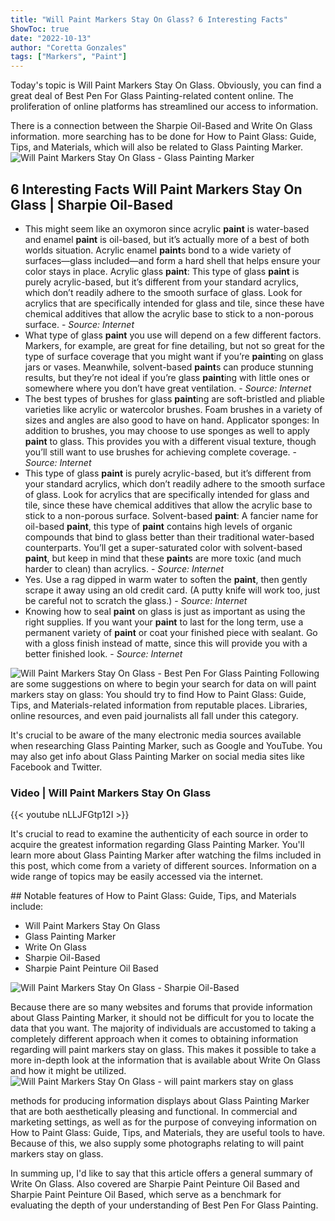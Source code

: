 ```yaml
---
title: "Will Paint Markers Stay On Glass? 6 Interesting Facts"
ShowToc: true 
date: "2022-10-13"
author: "Coretta Gonzales" 
tags: ["Markers", "Paint"]
---
```


Today's topic is Will Paint Markers Stay On Glass. Obviously, you can find a great deal of Best Pen For Glass Painting-related content online. The proliferation of online platforms has streamlined our access to information.

There is a connection between the Sharpie Oil-Based and Write On Glass information. more searching has to be done for How to Paint Glass: Guide, Tips, and Materials, which will also be related to Glass Painting Marker.
<img loading="lazy" src="http://www.homedesigninspired.com/wp-content/uploads/2017/08/farmhouse-kitchen-style-hdi-6.jpg" onerror="this.onerror=null;this.src='https://blogger.googleusercontent.com/img/a/AVvXsEhe7F7TRXHtjiKvHb5vS7DmnxvpHiDyoYyYvm1nHB3Qp2_w3BnM6A2eq4v7FYxCC9bfZt3a9vIMtAYEKUiaDQbHMg-ViyGmRIj39MLp0bGFfgfYw1Dc9q_H-T0wiTm3l0Uq42dETrN9eC8aGJ9_IORZsxST1AcLR7np1koOfcc7tnHa4S8Mwz_xD9d0=s16000';" alt="Will Paint Markers Stay On Glass - Glass Painting Marker" >

## 6 Interesting Facts Will Paint Markers Stay On Glass | Sharpie Oil-Based
-   This might seem like an oxymoron since acrylic **paint** is water-based and enamel **paint** is oil-based, but it’s actually more of a best of both worlds situation. Acrylic enamel **paint**s bond to a wide variety of surfaces—glass included—and form a hard shell that helps ensure your color stays in place. Acrylic glass **paint**: This type of glass **paint** is purely acrylic-based, but it’s different from your standard acrylics, which don’t readily adhere to the smooth surface of glass. Look for acrylics that are specifically intended for glass and tile, since these have chemical additives that allow the acrylic base to stick to a non-porous surface. - <cite>Source: Internet</cite>
-   What type of glass **paint** you use will depend on a few different factors. Markers, for example, are great for fine detailing, but not so great for the type of surface coverage that you might want if you’re **paint**ing on glass jars or vases. Meanwhile, solvent-based **paint**s can produce stunning results, but they’re not ideal if you’re glass **paint**ing with little ones or somewhere where you don’t have great ventilation. - <cite>Source: Internet</cite>
-   The best types of brushes for glass **paint**ing are soft-bristled and pliable varieties like acrylic or watercolor brushes. Foam brushes in a variety of sizes and angles are also good to have on hand. Applicator sponges: In addition to brushes, you may choose to use sponges as well to apply **paint** to glass. This provides you with a different visual texture, though you’ll still want to use brushes for achieving complete coverage. - <cite>Source: Internet</cite>
-   This type of glass **paint** is purely acrylic-based, but it’s different from your standard acrylics, which don’t readily adhere to the smooth surface of glass. Look for acrylics that are specifically intended for glass and tile, since these have chemical additives that allow the acrylic base to stick to a non-porous surface. Solvent-based **paint**: A fancier name for oil-based **paint**, this type of **paint** contains high levels of organic compounds that bind to glass better than their traditional water-based counterparts. You’ll get a super-saturated color with solvent-based **paint**, but keep in mind that these **paint**s are more toxic (and much harder to clean) than acrylics. - <cite>Source: Internet</cite>
-   Yes. Use a rag dipped in warm water to soften the **paint**, then gently scrape it away using an old credit card. (A putty knife will work too, just be careful not to scratch the glass.) - <cite>Source: Internet</cite>
-   Knowing how to seal **paint** on glass is just as important as using the right supplies. If you want your **paint** to last for the long term, use a permanent variety of **paint** or coat your finished piece with sealant. Go with a gloss finish instead of matte, since this will provide you with a better finished look. - <cite>Source: Internet</cite>


<img loading="lazy" src="https://www.acrylic-techniques.com/wp-content/uploads/2020/09/oil-acrylic-painting.jpg" onerror="this.onerror=null;this.src='https://blogger.googleusercontent.com/img/a/AVvXsEhe7F7TRXHtjiKvHb5vS7DmnxvpHiDyoYyYvm1nHB3Qp2_w3BnM6A2eq4v7FYxCC9bfZt3a9vIMtAYEKUiaDQbHMg-ViyGmRIj39MLp0bGFfgfYw1Dc9q_H-T0wiTm3l0Uq42dETrN9eC8aGJ9_IORZsxST1AcLR7np1koOfcc7tnHa4S8Mwz_xD9d0=s16000';" alt="Will Paint Markers Stay On Glass - Best Pen For Glass Painting" >
Following are some suggestions on where to begin your search for data on will paint markers stay on glass:
You should try to find How to Paint Glass: Guide, Tips, and Materials-related information from reputable places. Libraries, online resources, and even paid journalists all fall under this category.

It's crucial to be aware of the many electronic media sources available when researching Glass Painting Marker, such as Google and YouTube. You may also get info about Glass Painting Marker on social media sites like Facebook and Twitter.

### Video | Will Paint Markers Stay On Glass
{{< youtube nLLJFGtp12I >}} 


It's crucial to read to examine the authenticity of each source in order to acquire the greatest information regarding Glass Painting Marker.
You'll learn more about Glass Painting Marker after watching the films included in this post, which come from a variety of different sources. Information on a wide range of topics may be easily accessed via the internet.
<script async="async" data-cfasync="false" src="//normallydemandedalter.com/fe63df3c5408708b15d8dc3d9b206b31/invoke.js"></script>
<div id="container-fe63df3c5408708b15d8dc3d9b206b31"></div>
## Notable features of How to Paint Glass: Guide, Tips, and Materials include:

- Will Paint Markers Stay On Glass
- Glass Painting Marker
- Write On Glass
- Sharpie Oil-Based
- Sharpie Paint Peinture Oil Based

 <img loading="lazy" src="https://i1.wp.com/yourlifeinfullcolor.com/wp-content/uploads/2018/02/eggshell-vs-satin-paint-1-2.jpg?resize=735%2C1102&ssl=1" onerror="this.onerror=null;this.src='https://blogger.googleusercontent.com/img/a/AVvXsEhe7F7TRXHtjiKvHb5vS7DmnxvpHiDyoYyYvm1nHB3Qp2_w3BnM6A2eq4v7FYxCC9bfZt3a9vIMtAYEKUiaDQbHMg-ViyGmRIj39MLp0bGFfgfYw1Dc9q_H-T0wiTm3l0Uq42dETrN9eC8aGJ9_IORZsxST1AcLR7np1koOfcc7tnHa4S8Mwz_xD9d0=s16000';" alt="Will Paint Markers Stay On Glass - Sharpie Oil-Based" >

Because there are so many websites and forums that provide information about Glass Painting Marker, it should not be difficult for you to locate the data that you want.
The majority of individuals are accustomed to taking a completely different approach when it comes to obtaining information regarding will paint markers stay on glass. This makes it possible to take a more in-depth look at the information that is available about Write On Glass and how it might be utilized.
<img loading="lazy" src="http://assets.curbly.com/photos/0000/0015/9502/bubble-flower-vase-1_large.jpg?1333424850" onerror="this.onerror=null;this.src='https://blogger.googleusercontent.com/img/a/AVvXsEhe7F7TRXHtjiKvHb5vS7DmnxvpHiDyoYyYvm1nHB3Qp2_w3BnM6A2eq4v7FYxCC9bfZt3a9vIMtAYEKUiaDQbHMg-ViyGmRIj39MLp0bGFfgfYw1Dc9q_H-T0wiTm3l0Uq42dETrN9eC8aGJ9_IORZsxST1AcLR7np1koOfcc7tnHa4S8Mwz_xD9d0=s16000';" alt="Will Paint Markers Stay On Glass - will paint markers stay on glass" >

methods for producing information displays about Glass Painting Marker that are both aesthetically pleasing and functional. In commercial and marketing settings, as well as for the purpose of conveying information on How to Paint Glass: Guide, Tips, and Materials, they are useful tools to have. Because of this, we also supply some photographs relating to will paint markers stay on glass.

In summing up, I'd like to say that this article offers a general summary of Write On Glass. Also covered are Sharpie Paint Peinture Oil Based and Sharpie Paint Peinture Oil Based, which serve as a benchmark for evaluating the depth of your understanding of Best Pen For Glass Painting.
	

